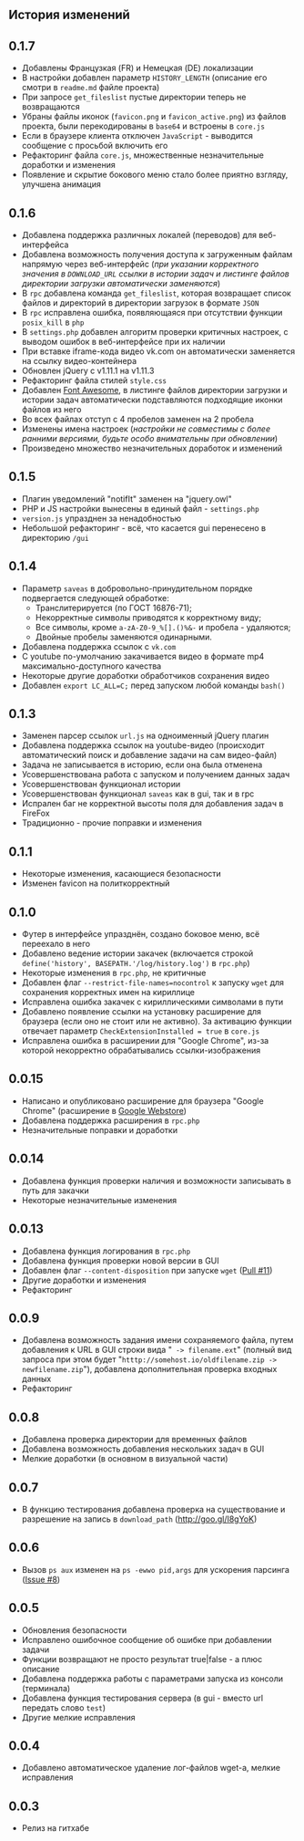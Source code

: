 ## История изменений


0.1.7
----------
* Добавлены Французкая (FR) и Немецкая (DE) локализации
* В настройки добавлен параметр `HISTORY_LENGTH` (описание его смотри в `readme.md` файле проекта)
* При запросе `get_fileslist` пустые директории теперь не возвращаются
* Убраны файлы иконок (`favicon.png` и `favicon_active.png`) из файлов проекта, были перекодированы в `base64` и встроены в `core.js`
* Если в браузере клиента отключен `JavaScript` - выводится сообщение с просьбой включить его
* Рефакторинг файла `core.js`, множественные незначительные доработки и изменения
* Появление и скрытие бокового меню стало более приятно взгляду, улучшена анимация

0.1.6
----------
 * Добавлена поддержка различных локалей (переводов) для веб-интерфейса
 * Добавлена возможность получения доступа к загруженным файлам напрямую через веб-интерфейс (*при указании корректного значения в `DOWNLOAD_URL` ссылки в истории задач и листинге файлов директории загрузки автоматически заменяются*)
 * В `rpc` добавлена команда `get_fileslist`, которая возвращает список файлов и директорий в директории загрузок в формате `JSON`
 * В `rpc` исправлена ошибка, появляющаяся при отсутствии функции `posix_kill` в `php`
 * В `settings.php` добавлен алгоритм проверки критичных настроек, с выводом ошибок в веб-интерфейсе при их наличии
 * При вставке iframe-кода видео vk.com он автоматически заменяется на ссылку видео-контейнера
 * Обновлен jQuery с v1.11.1 на v1.11.3
 * Рефакторинг файла стилей `style.css`
 * Добавлен [Font Awesome](http://fortawesome.github.io/Font-Awesome/), в листинге файлов директории загрузки и истории задач автоматически подставляются подходящие иконки файлов из него
 * Во всех файлах отступ с 4 пробелов заменен на 2 пробела
 * Изменены имена настроек (*настройки не совместимы с более ранними версиями, будьте особо внимательны при обновлении*)
 * Произведено множество незначительных доработок и изменений

0.1.5
----------
 * Плагин уведомлений "notifIt" заменен на "jquery.owl"
 * PHP и JS настройки вынесены в единый файл - `settings.php`
 * `version.js` упразднен за ненадобностью
 * Небольшой рефакторинг - всё, что касается gui перенесено в директорию `/gui`

0.1.4
----------
 * Параметр `saveas` в добровольно-принудительном порядке подвергается следующей обработке:
   - Транслитерируется (по ГОСТ 16876-71);
   - Некорректные символы приводятся к корректному виду;
   - Все символы, кроме  `a-zA-Z0-9_%[].()%&-` и пробела - удаляются;
   - Двойные пробелы заменяются одинарными.
 * Добавлена поддержка ссылок с `vk.com`
 * С youtube по-умолчанию закачивается видео в формате mp4 максимально-доступного качества
 * Некоторые другие доработки обработчиков сохранения видео
 * Добавлен `export LC_ALL=C;` перед запуском любой команды `bash()`

0.1.3
----------
 * Заменен парсер ссылок `url.js` на одноименный jQuery плагин
 * Добавлена поддержка ссылок на youtube-видео (происходит автоматический поиск и добавление задачи на сам видео-файл)
 * Задача не записывается в историю, если она была отменена
 * Усовершенствована работа с запуском и получением данных задач
 * Усовершенствован функционал истории
 * Усовершенствован функционал `saveas` как в gui, так и в rpc
 * Испрален баг не корректной высоты поля для добавления задач в FireFox
 * Традиционно - прочие поправки и изменения

0.1.1
----------
 * Некоторые изменения, касающиеся безопасности
 * Изменен favicon на политкорректный

0.1.0
----------
 * Футер в интерфейсе упразднён, создано боковое меню, всё переехало в него
 * Добавлено ведение истории закачек (включается строкой `define('history', BASEPATH.'/log/history.log')` в `rpc.php`)
 * Некоторые изменения в `rpc.php`, не критичные
 * Добавлен флаг `--restrict-file-names=nocontrol` к запуску `wget` для сохранения корректных имен на кириллице
 * Исправлена ошибка закачек с кириллическими символами в пути
 * Добавлено появление ссылки на установку расширение для браузера (если оно не стоит или не активно). За активацию функции отвечает параметр `CheckExtensionInstalled = true` в `core.js`
 * Исправлена ошибка в расширении для "Google Chrome", из-за которой некорректно обрабатывались ссылки-изображения

0.0.15
----------
 * Написано и опубликовано расширение для браузера "Google Chrome" (расширение в [Google Webstore])
 * Добавлена поддержка расширения в `rpc.php`
 * Незначительные поправки и доработки

0.0.14
----------

 * Добавлена функция проверки наличия и возможности записывать в путь для закачки
 * Некоторые незначительные изменения

0.0.13
----------

 * Добавлена функция логирования в `rpc.php`
 * Добавлена функция проверки новой версии в GUI
 * Добавлен флаг `--content-disposition` при запуске `wget` ([Pull #11])
 * Другие доработки и изменения
 * Рефакторинг

0.0.9
----------

 * Добавлена возможность задания имени сохраняемого файла, путем добавления к URL в GUI строки вида "` -> filename.ext`" (полный вид запроса при этом будет "`htttp://somehost.io/oldfilename.zip -> newfilename.zip`"), добавлена  дополнительная проверка входных данных
 * Рефакторинг

0.0.8
----------

 * Добавлена проверка директории для временных файлов
 * Добавлена возможность добавления нескольких задач в GUI
 * Мелкие доработки (в основном в визуальной части)

0.0.7
----------

 * В функцию тестирования добавлена проверка на существование и разрешение на запись в `download_path` (http://goo.gl/I8gYoK)

0.0.6
----------

 * Вызов `ps aux` изменен на `ps -ewwo pid,args` для ускорения парсинга ([Issue #8])

0.0.5
----------

 * Обновления безопасности
 * Исправлено ошибочное сообщение об ошибке при добавлении задачи
 * Функции возвращают не просто результат true|false - а плюс описание
 * Добавлена поддержка работы с параметрами запуска из консоли (терминала)
 * Добавлена функция тестирования сервера (в gui - вместо url передать слово `test`)
 * Другие мелкие исправления

0.0.4
----------

 * Добавлено автоматическое удаление лог-файлов wget-а, мелкие исправления

0.0.3
----------

 * Релиз на гитхабе

[Google Webstore]:https://chrome.google.com/webstore/detail/wget-gui-light/dbcjcjjjijkgihaddcmppppjohbpcail
[Pull #11]:https://github.com/tarampampam/wget-gui-light/pull/11
[Issue #8]:https://github.com/tarampampam/wget-gui-light/issues/8
[tarampampam]:https://github.com/tarampampam
